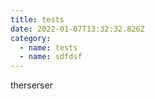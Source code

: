 ```yaml
---
title: tests
date: 2022-01-07T13:32:32.826Z
category:
  - name: tests
  - name: sdfdsf
---
```

therserser

![]()